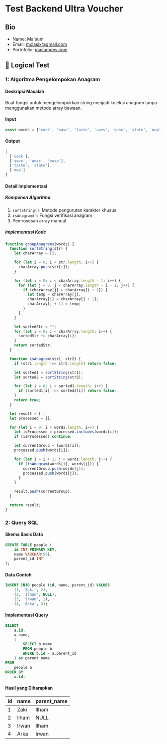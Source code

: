 # Test Backend Ultra Voucher

## Bio
- Name: Ma'sum
- Email: mclasix@gmail.com
- Portofolio: [masumdev.com](https://masumdev.com)

## 🧩 Logical Test

### 1: Algoritma Pengelompokan Anagram

#### Deskripsi Masalah
Buat fungsi untuk mengelompokkan string menjadi koleksi anagram tanpa menggunakan metode array bawaan.

#### Input
```javascript
const words = ['cook', 'save', 'taste', 'aves', 'vase', 'state', 'map'];
```

#### Output
```javascript
[
  ['cook'],
  ['save', 'aves', 'vase'],
  ['taste', 'state'],
  ['map']
]
```

#### Detail Implementasi

##### Komponen Algoritma
1. `sortString()`: Metode pengurutan karakter khusus
2. `isAnagram()`: Fungsi verifikasi anagram
3. Pemrosesan array manual

##### Implementasi Kode
```javascript
function groupAnagrams(words) {
  function sortString(str) {
    let charArray = [];

    for (let i = 0; i < str.length; i++) {
      charArray.push(str[i]);
    }

    for (let i = 0; i < charArray.length - 1; i++) {
      for (let j = 0; j < charArray.length - i - 1; j++) {
        if (charArray[j] > charArray[j + 1]) {
          let temp = charArray[j];
          charArray[j] = charArray[j + 1];
          charArray[j + 1] = temp;
        }
      }
    }

    let sortedStr = "";
    for (let i = 0; i < charArray.length; i++) {
      sortedStr += charArray[i];
    }
    return sortedStr;
  }

  function isAnagram(str1, str2) {
    if (str1.length !== str2.length) return false;

    let sorted1 = sortString(str1);
    let sorted2 = sortString(str2);

    for (let i = 0; i < sorted1.length; i++) {
      if (sorted1[i] !== sorted2[i]) return false;
    }
    return true;
  }

  let result = [];
  let processed = [];

  for (let i = 0; i < words.length; i++) {
    let isProcessed = processed.includes(words[i]);
    if (isProcessed) continue;

    let currentGroup = [words[i]];
    processed.push(words[i]);

    for (let j = i + 1; j < words.length; j++) {
      if (isAnagram(words[i], words[j])) {
        currentGroup.push(words[j]);
        processed.push(words[j]);
      }
    }

    result.push(currentGroup);
  }

  return result;
}
```

### 2: Query SQL

#### Skema Basis Data
```sql
CREATE TABLE people (
    id INT PRIMARY KEY,
    name VARCHAR(50),
    parent_id INT
);
```

#### Data Contoh
```sql
INSERT INTO people (id, name, parent_id) VALUES
    (1, 'Zaki', 2),
    (2, 'Ilham', NULL),
    (3, 'Irwan', 2),
    (4, 'Arka', 3);
```

#### Implementasi Query
```sql
SELECT
    a.id,
    a.name,
    (
        SELECT b.name
        FROM people b
        WHERE b.id = a.parent_id
    ) as parent_name
FROM
    people a
ORDER BY
    a.id;
```

#### Hasil yang Diharapkan
| id | name  | parent_name |
|----|-------|-------------|
| 1  | Zaki  | Ilham       |
| 2  | Ilham | NULL        |
| 3  | Irwan | Ilham       |
| 4  | Arka  | Irwan       |